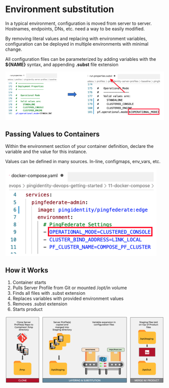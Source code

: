 # Environment substitution

In a typical environment, configuration is moved from server to server. Hostnames, endpoints, DNs, etc. need a way to be easily modified.

By removing literal values and replacing with environment variables,  configuration can be deployed in multiple environments with minimal change.

All configuration files can be parameterized by adding variables with the **${NAME}** syntax, and appending **.subst** file extension

![run.properties.subst](images/CONFIG_SUBSTITUTION.png)

## Passing Values to Containers

Within the environment section of your container definition, declare the variable and the value for this instance.

Values can be defined in many sources. In-line, configmaps, env_vars, etc.

![docker compose environment variables](images/COMPOSE_SUBSTITUTION.png)

## How it Works

1. Container starts
1. Pulls Server Profile from Git or mounted /opt/in volume
1. Finds all files with .subst extension
1. Replaces variables with provided environment values
1. Removes .subst extension
1. Starts product

![profile start up sequence](images/PROFILES_PROCESS.png)

